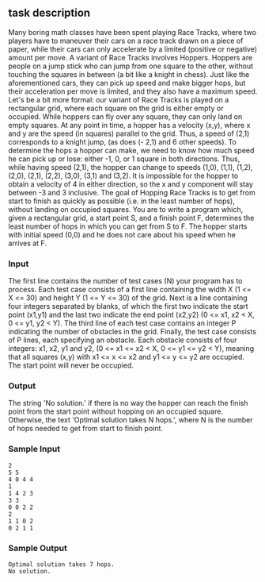## task description

Many boring math classes have been spent playing Race Tracks, where two players have to maneuver
their cars on a race track drawn on a piece of paper, while their cars can only accelerate by a limited
(positive or negative) amount per move.
A variant of Race Tracks involves Hoppers. Hoppers are people on a jump stick who can jump from
one square to the other, without touching the squares in between (a bit like a knight in chess). Just
like the aforementioned cars, they can pick up speed and make bigger hops, but their acceleration
per move is limited, and they also have a maximum speed.
Let's be a bit more formal: our variant of Race Tracks is played on a rectangular grid, where each
square on the grid is either empty or occupied. While hoppers can fly over any square, they can only
land on empty squares. At any point in time, a hopper has a velocity (x,y), where x and y are the
speed (in squares) parallel to the grid. Thus, a speed of (2,1) corresponds to a knight jump, (as does (-
2,1) and 6 other speeds).
To determine the hops a hopper can make, we need to know how much speed he can pick up or lose:
either -1, 0, or 1 square in both directions. Thus, while having speed (2,1), the hopper can change to
speeds (1,0), (1,1), (1,2), (2,0), (2,1), (2,2), (3,0), (3,1) and (3,2). It is impossible for the hopper to
obtain a velocity of 4 in either direction, so the x and y component will stay between -3 and 3
inclusive.
The goal of Hopping Race Tracks is to get from start to finish as quickly as possible (i.e. in the least
number of hops), without landing on occupied squares. You are to write a program which, given a
rectangular grid, a start point S, and a finish point F, determines the least number of hops in which
you can get from S to F. The hopper starts with initial speed (0,0) and he does not care about his
speed when he arrives at F.

### Input

The first line contains the number of test cases (N) your program has to process. Each test case
consists of a first line containing the width X (1 <= X <= 30) and height Y (1 <= Y <= 30) of the grid.
Next is a line containing four integers separated by blanks, of which the first two indicate the start
point (x1,y1) and the last two indicate the end point (x2,y2) (0 <= x1, x2 < X, 0 <= y1, y2 < Y). The
third line of each test case contains an integer P indicating the number of obstacles in the grid.
Finally, the test case consists of P lines, each specifying an obstacle. Each obstacle consists of four
integers: x1, x2, y1 and y2, (0 <= x1 <= x2 < X, 0 <= y1 <= y2 < Y), meaning that all squares (x,y) with
x1 <= x <= x2 and y1 <= y <= y2 are occupied. The start point will never be occupied.

### Output

The string 'No solution.' if there is no way the hopper can reach the finish point from the start point
without hopping on an occupied square. Otherwise, the text 'Optimal solution takes N hops.', where
N is the number of hops needed to get from start to finish point.

### Sample Input

```
2
5 5
4 0 4 4
1
1 4 2 3
3 3
0 0 2 2
2
1 1 0 2
0 2 1 1
```

### Sample Output

```
Optimal solution takes 7 hops.
No solution.
```
